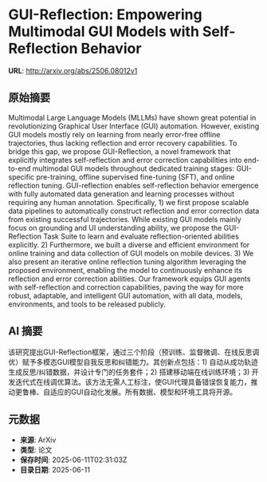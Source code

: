 # GUI-Reflection: Empowering Multimodal GUI Models with Self-Reflection Behavior

**URL**: http://arxiv.org/abs/2506.08012v1

## 原始摘要

Multimodal Large Language Models (MLLMs) have shown great potential in
revolutionizing Graphical User Interface (GUI) automation. However, existing
GUI models mostly rely on learning from nearly error-free offline trajectories,
thus lacking reflection and error recovery capabilities. To bridge this gap, we
propose GUI-Reflection, a novel framework that explicitly integrates
self-reflection and error correction capabilities into end-to-end multimodal
GUI models throughout dedicated training stages: GUI-specific pre-training,
offline supervised fine-tuning (SFT), and online reflection tuning.
GUI-reflection enables self-reflection behavior emergence with fully automated
data generation and learning processes without requiring any human annotation.
Specifically, 1) we first propose scalable data pipelines to automatically
construct reflection and error correction data from existing successful
trajectories. While existing GUI models mainly focus on grounding and UI
understanding ability, we propose the GUI-Reflection Task Suite to learn and
evaluate reflection-oriented abilities explicitly. 2) Furthermore, we built a
diverse and efficient environment for online training and data collection of
GUI models on mobile devices. 3) We also present an iterative online reflection
tuning algorithm leveraging the proposed environment, enabling the model to
continuously enhance its reflection and error correction abilities. Our
framework equips GUI agents with self-reflection and correction capabilities,
paving the way for more robust, adaptable, and intelligent GUI automation, with
all data, models, environments, and tools to be released publicly.


## AI 摘要

该研究提出GUI-Reflection框架，通过三个阶段（预训练、监督微调、在线反思调优）赋予多模态GUI模型自我反思和纠错能力。其创新点包括：1) 自动从成功轨迹生成反思/纠错数据，并设计专门的任务套件；2) 搭建移动端在线训练环境；3) 开发迭代式在线调优算法。该方法无需人工标注，使GUI代理具备错误恢复能力，推动更鲁棒、自适应的GUI自动化发展。所有数据、模型和环境工具将开源。

## 元数据

- **来源**: ArXiv
- **类型**: 论文
- **保存时间**: 2025-06-11T02:31:03Z
- **目录日期**: 2025-06-11
